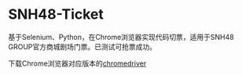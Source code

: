 # SNH48-Ticket
基于Selenium、Python，在Chrome浏览器实现代码切票，适用于SNH48 GROUP官方商城剧场门票。已测试可抢票成功。

下载Chrome浏览器对应版本的[chromedriver](http://chromedriver.storage.googleapis.com/index.html)
